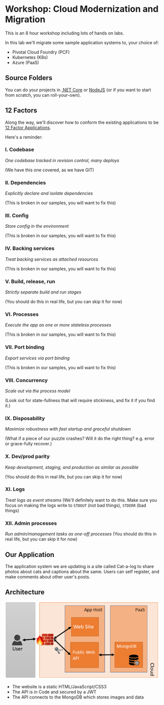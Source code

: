 # Workshop: Cloud Modernization and Migration #

This is an 8 hour workshop including lots of hands on labs.

In this lab we'll migrate some sample application systems to, your choice of:

* Pivotal Cloud Foundry (PCF)
* Kubernetes (K8s)
* Azure (PaaS)

## Source Folders ##

You can do your projects in [.NET Core](dotnetcore%2FREADME.md) or [NodeJS](nodejs%2FREADME.md) (or if you want to start from scratch, you can roll-your-own).

## 12 Factors ##

Along the way, we'll discover how to conform the existing applications to be <a href="https://12factor.net/" target="_blank">12 Factor Applications</a>.

Here's a reminder:

### I. Codebase ###

*One codebase tracked in revision control, many deploys*

(We have this one covered, as we have GIT)

### II. Dependencies ###

*Explicitly declare and isolate dependencies*

(This is broken in our samples, you will want to fix this)

### III. Config ###

*Store config in the environment*

(This is broken in our samples, you will want to fix this)


### IV. Backing services ###

*Treat backing services as attached resources*

(This is broken in our samples, you will want to fix this)

### V. Build, release, run ###

*Strictly separate build and run stages*

(You should do this in real life, but you can skip it for now)

### VI. Processes ###

*Execute the app as one or more stateless processes*

(This is broken in our samples, you will want to fix this)

### VII. Port binding ###
*Export services via port binding*

(This is broken in our samples, you will want to fix this)

### VIII. Concurrency ###
*Scale out via the process model*

(Look out for state-fullness that will require stickiness, and fix it if you find it.)

### IX. Disposability ###
*Maximize robustness with fast startup and graceful shutdown*

(What if a piece of our puzzle crashes? Will it do the right thing? e.g. error or grace-fully recover.)

### X. Dev/prod parity ###
*Keep development, staging, and production as similar as possible*

(You should do this in real life, but you can skip it for now)

### XI. Logs ###
*Treat logs as event streams*
(We'll definitely want to do this. Make sure you focus on making the logs write to `STDOUT` (not bad things), `STDERR` (bad things)

### XII. Admin processes ###
*Run admin/management tasks as one-off processes*
(You should do this in real life, but you can skip it for now)

## Our Application ##

The application system we are updating is a site called Cat-a-log to share photos about cats and captions about the same. Users can self register, and make comments about other user's posts.

## Architecture ##

![Architecture](Architecture.png)

* The website is a static HTML/JavaScript/CSS3
* The API is in Code and secured by a JWT
* The API connects to the MongoDB which stores images and data